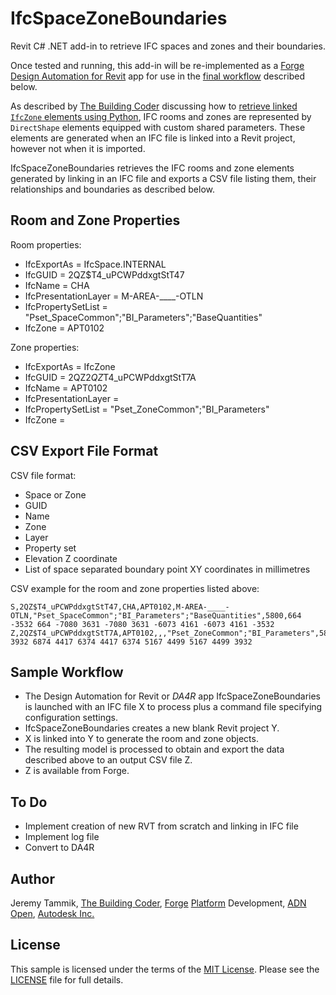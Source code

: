 # IfcSpaceZoneBoundaries

Revit C# .NET add-in to retrieve IFC spaces and zones and their boundaries.

Once tested and running, this add-in will be re-implemented as
a [Forge Design Automation for Revit](https://thebuildingcoder.typepad.com/blog/2018/11/forge-design-automation-for-revit-at-au-and-in-public.html) app
for use in the [final workflow](#workflow) described below.

As described
by [The Building Coder](https://thebuildingcoder.typepad.com) discussing
how to [retrieve linked `IfcZone` elements using Python](https://thebuildingcoder.typepad.com/blog/2019/01/retrieving-linked-ifczone-elements-using-python.html),
IFC rooms and zones are represented by `DirectShape` elements equipped with custom shared parameters.
These elements are generated when an IFC file is linked into a Revit project, however not when it is imported.

IfcSpaceZoneBoundaries retrieves the IFC rooms and zone elements generated by linking in an IFC file and exports a CSV file listing them, their relationships and boundaries as described below.

## Room and Zone Properties

Room properties:

- IfcExportAs = IfcSpace.INTERNAL
- IfcGUID = 2QZ$T4_uPCWPddxgtStT47
- IfcName = CHA
- IfcPresentationLayer = M-AREA-____-OTLN
- IfcPropertySetList = "Pset_SpaceCommon";"BI_Parameters";"BaseQuantities"
- IfcZone = APT0102

Zone properties:

- IfcExportAs = IfcZone
- IfcGUID = 2QZ$2QZ$T4_uPCWPddxgtStT7A
- IfcName = APT0102
- IfcPresentationLayer = 
- IfcPropertySetList = "Pset_ZoneCommon";"BI_Parameters"
- IfcZone = 

## CSV Export File Format

CSV file format:

- Space or Zone
- GUID
- Name
- Zone
- Layer
- Property set
- Elevation Z coordinate
- List of space separated boundary point XY coordinates in millimetres

CSV example for the room and zone properties listed above:

    S,2QZ$T4_uPCWPddxgtStT47,CHA,APT0102,M-AREA-____-OTLN,"Pset_SpaceCommon";"BI_Parameters";"BaseQuantities",5800,664 -3532 664 -7080 3631 -7080 3631 -6073 4161 -6073 4161 -3532
    Z,2QZ$T4_uPCWPddxgtStT7A,APT0102,,,"Pset_ZoneCommon";"BI_Parameters",5800,6874 3932 6874 4417 6374 4417 6374 5167 4499 5167 4499 3932

## <a name="workflow"></a>Sample Workflow

- The Design Automation for Revit or *DA4R* app IfcSpaceZoneBoundaries is launched with an IFC file X to process plus a command file specifying configuration settings.
- IfcSpaceZoneBoundaries creates a new blank Revit project Y.
- X is linked into Y to generate the room and zone objects.
- The resulting model is processed to obtain and export the data described above to an output CSV file Z.
- Z is available from Forge.

## To Do

- Implement creation of new RVT from scratch and linking in IFC file
- Implement log file
- Convert to DA4R


## Author

Jeremy Tammik,
[The Building Coder](http://thebuildingcoder.typepad.com),
[Forge](http://forge.autodesk.com) [Platform](https://developer.autodesk.com) Development,
[ADN](http://www.autodesk.com/adn)
[Open](http://www.autodesk.com/adnopen),
[Autodesk Inc.](http://www.autodesk.com)


## License

This sample is licensed under the terms of the [MIT License](http://opensource.org/licenses/MIT).
Please see the [LICENSE](LICENSE) file for full details.
